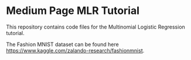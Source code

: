 # Medium Page MLR Tutorial

This repository contains code files for the Multinomial Logistic Regression tutorial.

The Fashion MNIST dataset can be found here https://www.kaggle.com/zalando-research/fashionmnist.
